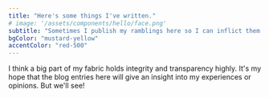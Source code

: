 ```yaml
---
title: "Here's some things I've written."
# image: '/assets/components/hello/face.png'
subtitle: "Sometimes I publish my ramblings here so I can inflict them on others."
bgColor: "mustard-yellow"
accentColor: "red-500"
---
```


I think a big part of my fabric holds integrity and transparency highly. It's my hope that the blog entries here will give an insight into my experiences or opinions. But we'll see!